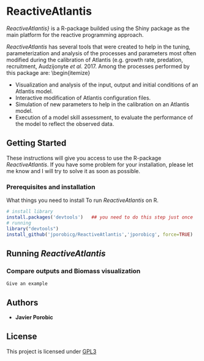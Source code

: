 # ReactiveAtlantis
*ReactiveAtlantis}* is a R-package builded using the Shiny
package as the main platform for the reactive programming approach.

*ReactiveAtlantis* has several tools that were created to help in the tuning,
parameterization and analysis of the processes and parameters most often modified
during the calibration of Atlantis (e.g. growth rate, predation, recruitment,
Audzijonyte *et al.* 2017. Among the processes performed by this
package are:
\begin{itemize}
* Visualization and analysis of the input, output and initial conditions of an Atlantis model.
*  Interactive modification of Atlantis configuration files.
*  Simulation of new parameters to help in the calibration on an Atlantis model.
*  Execution of a model skill assessment, to evaluate the performance of the model
  to reflect the observed data.

## Getting Started
These instructions will give you access to use the R-package *ReactiveAtlantis*. If
you have some problem for your installation, please let me know and I will try to
solve it as soon as possible.

### Prerequisites and installation

What things you need to install To run *ReactiveAtlantis* on R.

```R
# install library
install.packages('devtools')   ## you need to do this step just once
# running
library("devtools")
install_github('jporobicg/ReactiveAtlantis','jporobicg', force=TRUE)
```

## Running *ReactiveAtlantis*
### Compare outputs and Biomass visualization

```
Give an example
```

## Authors

* **Javier Porobic**

## License

This project is licensed under [GPL3](https://www.gnu.org/licenses/gpl-3.0.en.html)
